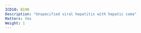 ```yaml
---
ICD10: B190
Description: "Unspecified viral hepatitis with hepatic coma"
Matters: Yes
Weight: 1
---
```

